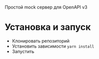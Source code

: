 Простой mock сервер для OpenAPI v3
# Установка и запуск
- Клонировать репозиторий
- Установить зависимости `yarn install`
- Запустить

